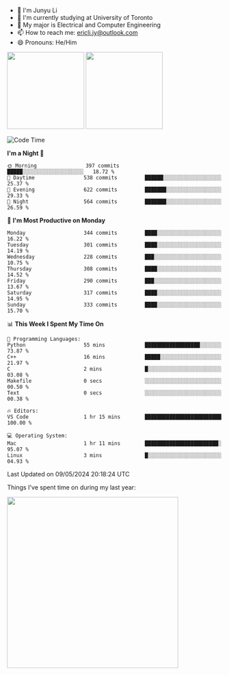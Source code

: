 ### 
- 👨 I'm Junyu Li
- 📖 I'm currently studying at University of Toronto
- 🌱 My major is Electrical and Computer Engineering
- 📫 How to reach me: ericli.jy@outlook.com
- 😄 Pronouns: He/Him

<p align="left">  
  <img height="180em" src="https://github-readme-stats-sigma-five-48.vercel.app/api?username=ericjyli&theme=tokyonight&show_icons=true&count_private=true&include_orgs=true" />
  <img height="180em" src="https://github-readme-stats-sigma-five-48.vercel.app/api/top-langs/?username=ericjyli&theme=tokyonight&count_private=true&include_orgs=true&include_orgs=true&layout=compact" />
</p>

<!--START_SECTION:waka-->
![Code Time](http://img.shields.io/badge/Code%20Time-477%20hrs%2052%20mins-blue)

**I'm a Night 🦉** 

```text
🌞 Morning                397 commits         █████░░░░░░░░░░░░░░░░░░░░   18.72 % 
🌆 Daytime                538 commits         ██████░░░░░░░░░░░░░░░░░░░   25.37 % 
🌃 Evening                622 commits         ███████░░░░░░░░░░░░░░░░░░   29.33 % 
🌙 Night                  564 commits         ███████░░░░░░░░░░░░░░░░░░   26.59 % 
```
📅 **I'm Most Productive on Monday** 

```text
Monday                   344 commits         ████░░░░░░░░░░░░░░░░░░░░░   16.22 % 
Tuesday                  301 commits         ████░░░░░░░░░░░░░░░░░░░░░   14.19 % 
Wednesday                228 commits         ███░░░░░░░░░░░░░░░░░░░░░░   10.75 % 
Thursday                 308 commits         ████░░░░░░░░░░░░░░░░░░░░░   14.52 % 
Friday                   290 commits         ███░░░░░░░░░░░░░░░░░░░░░░   13.67 % 
Saturday                 317 commits         ████░░░░░░░░░░░░░░░░░░░░░   14.95 % 
Sunday                   333 commits         ████░░░░░░░░░░░░░░░░░░░░░   15.70 % 
```


📊 **This Week I Spent My Time On** 

```text
💬 Programming Languages: 
Python                   55 mins             ██████████████████░░░░░░░   73.87 % 
C++                      16 mins             █████░░░░░░░░░░░░░░░░░░░░   21.97 % 
C                        2 mins              █░░░░░░░░░░░░░░░░░░░░░░░░   03.08 % 
Makefile                 0 secs              ░░░░░░░░░░░░░░░░░░░░░░░░░   00.50 % 
Text                     0 secs              ░░░░░░░░░░░░░░░░░░░░░░░░░   00.38 % 

🔥 Editors: 
VS Code                  1 hr 15 mins        █████████████████████████   100.00 % 

💻 Operating System: 
Mac                      1 hr 11 mins        ████████████████████████░   95.07 % 
Linux                    3 mins              █░░░░░░░░░░░░░░░░░░░░░░░░   04.93 % 
```


 Last Updated on 09/05/2024 20:18:24 UTC
<!--END_SECTION:waka-->

<p> Things I've spent time on during my last year: </p>
<img height="400em" src="https://github-readme-stats-git-master-ericjyli.vercel.app/api/wakatime?username=ericjyli&layout=compact&theme=tokyonight" />

<!--
Here are some ideas to get you started:

- 🔭 I’m currently working on ...
- 🌱 I’m currently learning ...
- 👯 I’m looking to collaborate on ...
- 🤔 I’m looking for help with ...
- 💬 Ask me about ...
- 📫 How to reach me: ...
- 😄 Pronouns: ...
- ⚡ Fun fact: ...
-->
